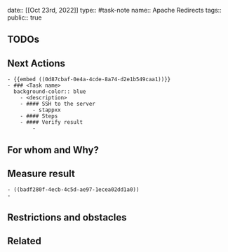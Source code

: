 date:: [[Oct 23rd, 2022]]
type:: #task-note
name:: Apache Redirects
tags::
public:: true

## TODOs
## Next Actions
	- {{embed ((0d87cbaf-0e4a-4cde-8a74-d2e1b549caa1))}}
	- ### <Task name>
	  background-color:: blue
		- <description>
		- #### SSH to the server
			- stappxx
		- #### Steps
		- #### Verify result
			-
## For whom and Why?
## Measure result
	- ((badf280f-4ecb-4c5d-ae97-1ecea02dd1a0))
	-
## Restrictions and obstacles
## Related